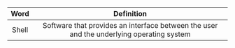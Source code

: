 | Word | Definition|
|:----:|:---------:|
| Shell | Software that provides an interface between the user and the underlying operating system | 
